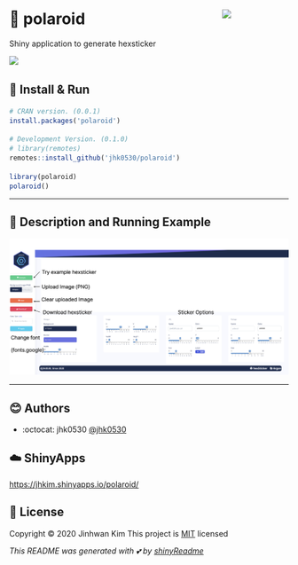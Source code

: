 # :yellow_heart: polaroid <img src = 'https://user-images.githubusercontent.com/6457691/77816407-d45f1e00-7105-11ea-8603-228f2e20d7a1.png' width = 120 align = 'right'></img>

Shiny application to generate hexsticker

<!-- badges: start -->
<img src='https://www.r-pkg.org/badges/version/polaroid'>
<!-- badges: end -->

## :wrench: Install & Run

```R
# CRAN version. (0.0.1)
install.packages('polaroid')

# Development Version. (0.1.0)
# library(remotes)
remotes::install_github('jhk0530/polaroid')

library(polaroid)
polaroid()
```
------

## :rocket: Description and Running Example

<img src='inst/images/Description.png'>

------

## :blush: Authors
* :octocat: jhk0530 [@jhk0530](https://github.com/jhk0530)

## :cloud: ShinyApps
https://jhkim.shinyapps.io/polaroid/

## :memo: License
Copyright :copyright: 2020 Jinhwan Kim
This project is [MIT](https://opensource.org/license/mit/) licensed

*This README was generated with :two_hearts: by [shinyReadme](https://github.com/jhk0530/shinyReadme)*
